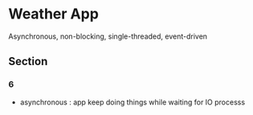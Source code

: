 # Weather App

Asynchronous, non-blocking, single-threaded, event-driven

## Section

### 6

- asynchronous : app keep doing things while waiting for IO processs